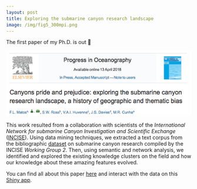 ```yaml
---
layout: post
title: Exploring the submarine canyon research landscape
image: /img/fig5_300mpi.png
---
```


The first paper of my Ph.D. is out 🎉 

![](/img/paper_header.png?style=centerme)

This work resulted from a collaboration with scientists of the _International Network for submarine Canyon Investigation and Scientific Exchange_ ([INCISE](http://www.incisenet.org)). Using data mining techniques, we extracted a text corpus from the bibliographic [dataset](https://doi.org/10.17632/kympfxbcwm.1) on submarine canyon research compiled by the INCISE _Working Group 2_. Then, using semantic and network analysis, we identified and explored the existing knowledge clusters on the field and how our knowledge about these amazing features evolved. 

You can find all about this paper [here](https://www.sciencedirect.com/science/article/pii/S0079661117302744) and interact with the data on this [Shiny app](https://canyons-research-mapping.shinyapps.io/canyons-sci-landscape/). 


